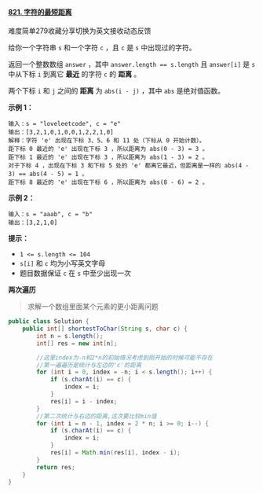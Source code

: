 #### [821. 字符的最短距离](https://leetcode-cn.com/problems/shortest-distance-to-a-character/)

难度简单279收藏分享切换为英文接收动态反馈

给你一个字符串 `s` 和一个字符 `c` ，且 `c` 是 `s` 中出现过的字符。

返回一个整数数组 `answer` ，其中 `answer.length == s.length` 且 `answer[i]` 是 `s` 中从下标 `i` 到离它 **最近** 的字符 `c` 的 **距离** 。

两个下标 `i` 和 `j` 之间的 **距离** 为 `abs(i - j)` ，其中 `abs` 是绝对值函数。

**示例 1：**

```
输入：s = "loveleetcode", c = "e"
输出：[3,2,1,0,1,0,0,1,2,2,1,0]
解释：字符 'e' 出现在下标 3、5、6 和 11 处（下标从 0 开始计数）。
距下标 0 最近的 'e' 出现在下标 3 ，所以距离为 abs(0 - 3) = 3 。
距下标 1 最近的 'e' 出现在下标 3 ，所以距离为 abs(1 - 3) = 2 。
对于下标 4 ，出现在下标 3 和下标 5 处的 'e' 都离它最近，但距离是一样的 abs(4 - 3) == abs(4 - 5) = 1 。
距下标 8 最近的 'e' 出现在下标 6 ，所以距离为 abs(8 - 6) = 2 。
```

**示例 2：**

```
输入：s = "aaab", c = "b"
输出：[3,2,1,0]
```

**提示：**

- `1 <= s.length <= 104`
- `s[i]` 和 `c` 均为小写英文字母
- 题目数据保证 `c` 在 `s` 中至少出现一次

**两次遍历**

> 求解一个数组里面某个元素的更小距离问题

```java
public class Solution {
    public int[] shortestToChar(String s, char c) {
        int n = s.length();
        int[] res = new int[n];

        //这里index为-n和2*n的初始情况考虑到刚开始的时候可能不存在
        //第一遍遍历是统计与左边的'c'的距离
        for (int i = 0, index = -n; i < s.length(); i++) {
            if (s.charAt(i) == c) {
                index = i;
            }
            res[i] = i - index;
        }
        //第二次统计与右边的距离,这次要比较min值
        for (int i = n - 1, index = 2 * n; i >= 0; i--) {
            if (s.charAt(i) == c) {
                index = i;
            }
            res[i] = Math.min(res[i], index - i);
        }
        return res;
    }
}
```

